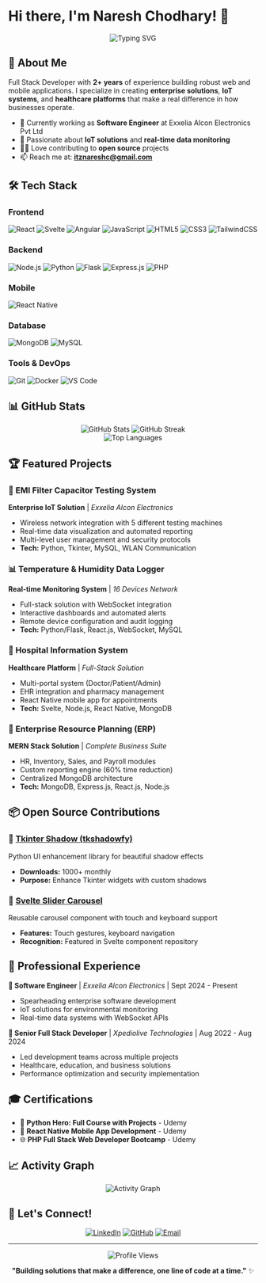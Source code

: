 # Hi there, I'm Naresh Chodhary! 👋

<div align="center">
  <img src="https://readme-typing-svg.herokuapp.com?font=Fira+Code&pause=1000&color=2196F3&center=true&vCenter=true&width=435&lines=Full+Stack+Developer;2%2B+Years+of+Experience;React+%7C+Node.js+%7C+Python;Building+Enterprise+Solutions" alt="Typing SVG" />
</div>

## 🚀 About Me

Full Stack Developer with **2+ years** of experience building robust web and mobile applications. I specialize in creating **enterprise solutions**, **IoT systems**, and **healthcare platforms** that make a real difference in how businesses operate.

- 🔭 Currently working as **Software Engineer** at Exxelia Alcon Electronics Pvt Ltd
- 🌱 Passionate about **IoT solutions** and **real-time data monitoring**
- 👨‍💻 Love contributing to **open source** projects
- 📫 Reach me at: **itznareshc@gmail.com**

## 🛠️ Tech Stack

### Frontend
![React](https://img.shields.io/badge/React-20232A?style=for-the-badge&logo=react&logoColor=61DAFB)
![Svelte](https://img.shields.io/badge/Svelte-4A4A55?style=for-the-badge&logo=svelte&logoColor=FF3E00)
![Angular](https://img.shields.io/badge/Angular-DD0031?style=for-the-badge&logo=angular&logoColor=white)
![JavaScript](https://img.shields.io/badge/JavaScript-F7DF1E?style=for-the-badge&logo=javascript&logoColor=black)
![HTML5](https://img.shields.io/badge/HTML5-E34F26?style=for-the-badge&logo=html5&logoColor=white)
![CSS3](https://img.shields.io/badge/CSS3-1572B6?style=for-the-badge&logo=css3&logoColor=white)
![TailwindCSS](https://img.shields.io/badge/Tailwind_CSS-38B2AC?style=for-the-badge&logo=tailwind-css&logoColor=white)

### Backend
![Node.js](https://img.shields.io/badge/Node.js-43853D?style=for-the-badge&logo=node.js&logoColor=white)
![Python](https://img.shields.io/badge/Python-3776AB?style=for-the-badge&logo=python&logoColor=white)
![Flask](https://img.shields.io/badge/Flask-000000?style=for-the-badge&logo=flask&logoColor=white)
![Express.js](https://img.shields.io/badge/Express.js-404D59?style=for-the-badge)
![PHP](https://img.shields.io/badge/PHP-777BB4?style=for-the-badge&logo=php&logoColor=white)

### Mobile
![React Native](https://img.shields.io/badge/React_Native-20232A?style=for-the-badge&logo=react&logoColor=61DAFB)

### Database
![MongoDB](https://img.shields.io/badge/MongoDB-4EA94B?style=for-the-badge&logo=mongodb&logoColor=white)
![MySQL](https://img.shields.io/badge/MySQL-00000F?style=for-the-badge&logo=mysql&logoColor=white)

### Tools & DevOps
![Git](https://img.shields.io/badge/Git-F05032?style=for-the-badge&logo=git&logoColor=white)
![Docker](https://img.shields.io/badge/Docker-2496ED?style=for-the-badge&logo=docker&logoColor=white)
![VS Code](https://img.shields.io/badge/VS_Code-007ACC?style=for-the-badge&logo=visual-studio-code&logoColor=white)

## 📊 GitHub Stats

<div align="center">
  <img src="https://github-readme-stats.vercel.app/api?username=Nakxa&show_icons=true&theme=tokyonight&hide_border=true" alt="GitHub Stats" />
  <img src="https://github-readme-streak-stats.herokuapp.com/?user=Nakxa&theme=tokyonight&hide_border=true" alt="GitHub Streak" />
</div>

<div align="center">
  <img src="https://github-readme-stats.vercel.app/api/top-langs/?username=Nakxa&layout=compact&theme=tokyonight&hide_border=true" alt="Top Languages" />
</div>

## 🏆 Featured Projects

### 🔧 EMI Filter Capacitor Testing System
**Enterprise IoT Solution** | *Exxelia Alcon Electronics*
- Wireless network integration with 5 different testing machines
- Real-time data visualization and automated reporting
- Multi-level user management and security protocols
- **Tech:** Python, Tkinter, MySQL, WLAN Communication

### 📊 Temperature & Humidity Data Logger
**Real-time Monitoring System** | *16 Devices Network*
- Full-stack solution with WebSocket integration
- Interactive dashboards and automated alerts
- Remote device configuration and audit logging
- **Tech:** Python/Flask, React.js, WebSocket, MySQL

### 🏥 Hospital Information System
**Healthcare Platform** | *Full-Stack Solution*
- Multi-portal system (Doctor/Patient/Admin)
- EHR integration and pharmacy management
- React Native mobile app for appointments
- **Tech:** Svelte, Node.js, React Native, MongoDB

### 🏢 Enterprise Resource Planning (ERP)
**MERN Stack Solution** | *Complete Business Suite*
- HR, Inventory, Sales, and Payroll modules
- Custom reporting engine (60% time reduction)
- Centralized MongoDB architecture
- **Tech:** MongoDB, Express.js, React.js, Node.js

## 📦 Open Source Contributions

### 🎨 [Tkinter Shadow (tkshadowfy)](https://pypi.org/project/tkshadowfy/)
Python UI enhancement library for beautiful shadow effects
- **Downloads:** 1000+ monthly
- **Purpose:** Enhance Tkinter widgets with custom shadows

### 🎠 [Svelte Slider Carousel](https://www.npmjs.com/package/svelte-flex-slider)
Reusable carousel component with touch and keyboard support
- **Features:** Touch gestures, keyboard navigation
- **Recognition:** Featured in Svelte component repository

## 💼 Professional Experience

**🔹 Software Engineer** | *Exxelia Alcon Electronics* | Sept 2024 - Present
- Spearheading enterprise software development
- IoT solutions for environmental monitoring
- Real-time data systems with WebSocket APIs

**🔹 Senior Full Stack Developer** | *Xpediolive Technologies* | Aug 2022 - Aug 2024
- Led development teams across multiple projects
- Healthcare, education, and business solutions
- Performance optimization and security implementation

## 🎓 Certifications

- 🐍 **Python Hero: Full Course with Projects** - Udemy
- 📱 **React Native Mobile App Development** - Udemy  
- 🌐 **PHP Full Stack Web Developer Bootcamp** - Udemy

## 📈 Activity Graph

<div align="center">
  <img src="https://github-readme-activity-graph.vercel.app/graph?username=Nakxa&bg_color=1a1b27&color=628fdb&line=628fdb&point=628fdb&area=true&hide_border=true" alt="Activity Graph" />
</div>

## 🤝 Let's Connect!

<div align="center">
  
[![LinkedIn](https://img.shields.io/badge/LinkedIn-0077B5?style=for-the-badge&logo=linkedin&logoColor=white)](https://www.linkedin.com/in/nakxa/)
[![GitHub](https://img.shields.io/badge/GitHub-100000?style=for-the-badge&logo=github&logoColor=white)](https://github.com/Nakxa)
[![Email](https://img.shields.io/badge/Email-D14836?style=for-the-badge&logo=gmail&logoColor=white)](mailto:itznareshc@gmail.com)

</div>

---

<div align="center">
  <img src="https://komarev.com/ghpvc/?username=Nakxa&color=blueviolet&style=flat-square&label=Profile+Views" alt="Profile Views" />
</div>

<div align="center">
  
**"Building solutions that make a difference, one line of code at a time."** ✨

</div>
